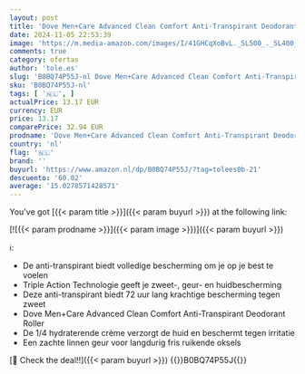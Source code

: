 ```yaml
---
layout: post
title: 'Dove Men+Care Advanced Clean Comfort Anti-Transpirant Deodorant Roller  biedt tot 72 uur bescherming tegen zweet - 6 x 50 ml - Voordeelverpakking'
date: 2024-11-05 22:53:39
image: 'https://m.media-amazon.com/images/I/41GHCqXoBvL._SL500_._SL400_.jpg'
comments: true
category: ofertas
author: 'tole.es'
slug: 'B0BQ74P55J-nl Dove Men+Care Advanced Clean Comfort Anti-Transpirant...'
sku: 'B0BQ74P55J-nl'
tags: [ '🇳🇱', ]
actualPrice: 13.17 EUR
currency: EUR
price: 13.17
comparePrice: 32.94 EUR
prodname: 'Dove Men+Care Advanced Clean Comfort Anti-Transpirant Deodorant Roller  biedt tot 72 uur bescherming tegen zweet - 6 x 50 ml - Voordeelverpakking'
country: 'nl'
flag: '🇳🇱'
brand: ''
buyurl: 'https://www.amazon.nl/dp/B0BQ74P55J/?tag=tolees0b-21'
descuento: '60.02'
average: '15.0278571428571'
---
```


You've got [{{< param title >}}]({{< param buyurl >}}) at the following link:

[![{{< param prodname >}}]({{< param image >}})]({{< param buyurl >}})

ℹ️:

- De anti-transpirant biedt volledige bescherming om je op je best te voelen
- Triple Action Technologie geeft je zweet-, geur- en huidbescherming
- Deze anti-transpirant biedt 72 uur lang krachtige bescherming tegen zweet
- Dove Men+Care Advanced Clean Comfort Anti-Transpirant Deodorant Roller
- De 1/4 hydraterende crème verzorgt de huid en beschermt tegen irritatie
- Een zachte linnen geur voor langdurig fris ruikende oksels

[🛒 Check the deal!!]({{< param buyurl >}})
{{<world>}}B0BQ74P55J{{</world>}}
